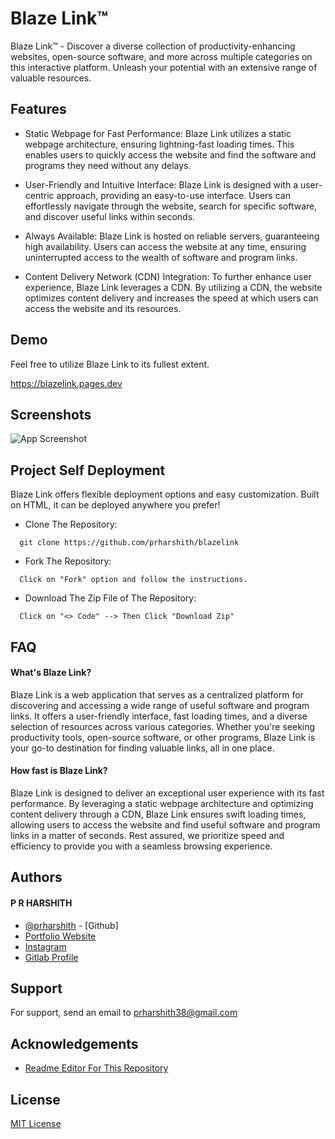 # Blaze Link™
Blaze Link™ - Discover a diverse collection of productivity-enhancing websites, open-source software, and more across multiple categories on this interactive platform. Unleash your potential with an extensive range of valuable resources.

## Features

- Static Webpage for Fast Performance: Blaze Link utilizes a static webpage architecture, ensuring lightning-fast loading times. This enables users to quickly access the website and find the software and programs they need without any delays.

- User-Friendly and Intuitive Interface: Blaze Link is designed with a user-centric approach, providing an easy-to-use interface. Users can effortlessly navigate through the website, search for specific software, and discover useful links within seconds.

- Always Available: Blaze Link is hosted on reliable servers, guaranteeing high availability. Users can access the website at any time, ensuring uninterrupted access to the wealth of software and program links.

- Content Delivery Network (CDN) Integration: To further enhance user experience, Blaze Link leverages a CDN. By utilizing a CDN, the website optimizes content delivery and increases the speed at which users can access the website and its resources.

## Demo

Feel free to utilize Blaze Link to its fullest extent.

https://blazelink.pages.dev

## Screenshots

![App Screenshot](https://via.placeholder.com/468x300?text=App+Screenshot+Here)
## Project Self Deployment

Blaze Link offers flexible deployment options and easy customization. Built on HTML, it can be deployed anywhere you prefer!

- Clone The Repository:

```
  git clone https://github.com/prharshith/blazelink
```

- Fork The Repository:

```
  Click on "Fork" option and follow the instructions.
```

- Download The Zip File of The Repository:
```
  Click on "<> Code" --> Then Click "Download Zip"
```


## FAQ

#### What's Blaze Link?

Blaze Link is a web application that serves as a centralized platform for discovering and accessing a wide range of useful software and program links. It offers a user-friendly interface, fast loading times, and a diverse selection of resources across various categories. Whether you're seeking productivity tools, open-source software, or other programs, Blaze Link is your go-to destination for finding valuable links, all in one place.

#### How fast is Blaze Link?

Blaze Link is designed to deliver an exceptional user experience with its fast performance. By leveraging a static webpage architecture and optimizing content delivery through a CDN, Blaze Link ensures swift loading times, allowing users to access the website and find useful software and program links in a matter of seconds. Rest assured, we prioritize speed and efficiency to provide you with a seamless browsing experience.

## Authors
#### P R HARSHITH
- [@prharshith](https://www.github.com/prharshith) - [Github]
- [Portfolio Website](https://prharshith.tk)
- [Instagram](https://instagram.com/p.r_harshith)
- [Gitlab Profile](https://www.gitlab.com/prharshith)


## Support

For support, send an email to prharshith38@gmail.com


## Acknowledgements

 - [Readme Editor For This Repository](https://readme.so)

## License

[MIT License](https://github.com/prharshith/blazelink/blob/main/LICENSE)
